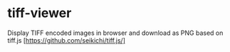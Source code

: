 # tiff-viewer
Display TIFF encoded images in browser and download as PNG based on tiff.js [https://github.com/seikichi/tiff.js/]
